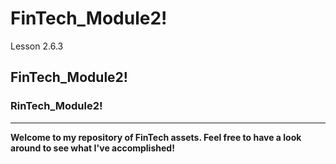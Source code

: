 # FinTech_Module2! 
Lesson 2.6.3

## FinTech_Module2!

### RinTech_Module2!

---
**Welcome to my repository of FinTech assets. Feel free to have a look around to see what I've accomplished!**
